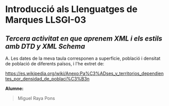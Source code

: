 # Introducció als Llenguatges de Marques LLSGI-03
## _Tercera activitat en que aprenem XML i els estils amb DTD y XML Schema_

A. Les dates de la meva taula corresponen a superficie, població i densitat de població de diferents països, i l'he extret de:

https://es.wikipedia.org/wiki/Anexo:Pa%C3%ADses_y_territorios_dependientes_por_densidad_de_poblaci%C3%B3n

**Alumne:**
>Miguel Raya Pons
